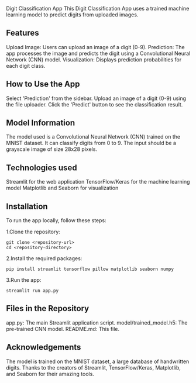 Digit Classification App
This Digit Classification App uses a trained machine learning model to predict digits from uploaded images.

## Features
Upload Image: Users can upload an image of a digit (0-9).
Prediction: The app processes the image and predicts the digit using a Convolutional Neural Network (CNN) model.
Visualization: Displays prediction probabilities for each digit class.

## How to Use the App
Select 'Prediction' from the sidebar.
Upload an image of a digit (0-9) using the file uploader.
Click the 'Predict' button to see the classification result.

## Model Information
The model used is a Convolutional Neural Network (CNN) trained on the MNIST dataset.
It can classify digits from 0 to 9.
The input should be a grayscale image of size 28x28 pixels.

## Technologies used
Streamlit for the web application
TensorFlow/Keras for the machine learning model
Matplotlib and Seaborn for visualization

## Installation

To run the app locally, follow these steps:

1.Clone the repository:

	git clone <repository-url>  
	cd <repository-directory> 

2.Install the required packages:

	pip install streamlit tensorflow pillow matplotlib seaborn numpy

3.Run the app:

	streamlit run app.py

## Files in the Repository

app.py: The main Streamlit application script.
model/trained_model.h5: The pre-trained CNN model.
README.md: This file.

## Acknowledgements
The model is trained on the MNIST dataset, a large database of handwritten digits.
Thanks to the creators of Streamlit, TensorFlow/Keras, Matplotlib, and Seaborn for their amazing tools.